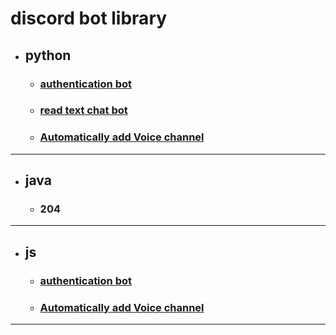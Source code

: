 # discord bot library
* ## python  
  * ### [authentication bot](https://github.com/tksskt/discord_bot/tree/main/python/authentication_bot "authentication bot")
  * ### [read text chat bot](https://github.com/tksskt/discord_bot/tree/main/python/read_text_chat_bot "read text chat bot")
  * ### [Automatically add Voice channel](https://github.com/tksskt/discord_bot/tree/main/python/Automatically_add_Voice_channel "Automatically add Voice channel")

***
* ## java
  * ### 204
***
* ## js
  * ### [authentication bot](https://github.com/tksskt/discord_bot/tree/main/js/authentication_bot "authentication bot")
  * ### [Automatically add Voice channel](https://github.com/tksskt/discord_bot/tree/main/js/Automatically_add_Voice_channel "Automatically add Voice channel")
***
